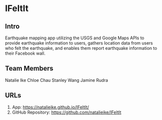 # IFeltIt

## Intro

Earthquake mapping app utilizing the USGS and Google Maps APIs to provide earthquake information to users, gathers location data from users who felt the earthquake, and enables them report earthquake information to their Facebook wall.

## Team Members
Natalie Ike
Chloe Chau
Stanley Wang
Jamine Rudra

## URLs

1.  App:  https://natalieike.github.io/IFeltIt/
1.  GitHub Repository: https://github.com/natalieike/IFeltIt


